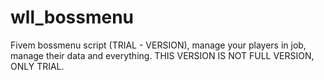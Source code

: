 # wll_bossmenu
Fivem bossmenu script (TRIAL - VERSION), manage your players in job, manage their data and everything. THIS VERSION IS NOT FULL VERSION, ONLY TRIAL.
